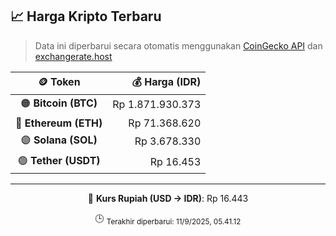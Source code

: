

<!-- HARGA_KRIPTO -->
## 📈 Harga Kripto Terbaru

> Data ini diperbarui secara otomatis menggunakan [CoinGecko API](https://www.coingecko.com/) dan [exchangerate.host](https://exchangerate.host/)

<div align="center">

| 🪙 Token | 💰 Harga (IDR) |
|:------:|---------------:|
| 🟠 **Bitcoin (BTC)**   | Rp 1.871.930.373 |
| 🔵 **Ethereum (ETH)**  | Rp 71.368.620 |
| 🟣 **Solana (SOL)**    | Rp 3.678.330 |
| 🟢 **Tether (USDT)**   | Rp 16.453 |

---

💱 **Kurs Rupiah (USD → IDR)**: Rp 16.443

🕒 <sub>Terakhir diperbarui: 11/9/2025, 05.41.12</sub>

</div>
<!-- /HARGA_KRIPTO -->